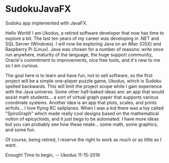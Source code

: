 # SudokuJavaFX
Sudoku app implemented with JavaFX.

Hello World! I am Ukodus, a retired software developer that now has time to explore a bit.
The last ten years of my career was developing in .NET and SQL Server (Windows).
I will now be exploring Java on an iMac (OSX) and Raspberry Pi (Linux).
Java was chosen for a number of reasons: write once run anywhere, maturity of the language, the huge support community,
Oracle's commitment to improvements, nice free tools, and it's new to me so I am curious.

The goal here is to learn and have fun, not to sell software, so the first project will be a simple one-player puzzle
game, Ukodus, which is Sudoku spelled backwards. This will limit the project scope while I gain experience with the
Java universe. Some other half-baked ideas are: an app that would assist math students... a sort of virtual graph paper
that supports various coordinate systems. Another idea is an app that plots, scales, and prints airfoils... I love
flying RC sailplanes. When I was a kid there was a toy called "SpiroGraph" which made really cool designs based on the
mathematical notion of epicycloids, and it just begs to be automated. I have more ideas but you can probably see how
these relate... some math, some graphics, and some fun.

Of course, being retired, I reserve the right to work as much or as little as I want.

Enough! Time to begin, -- Ukodus 11-15-2016

